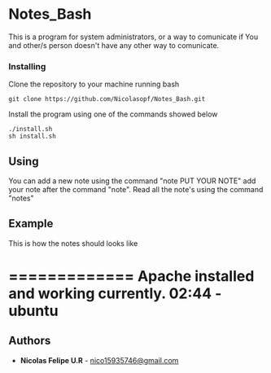# Notes_Bash

This is a program for system administrators, or a way to comunicate if You and other/s person doesn't have any other way to comunicate.

### Installing

Clone the repository to your machine running bash

```
git clone https://github.com/Nicolasopf/Notes_Bash.git
```

Install the program using one of the commands showed below

```
./install.sh
sh install.sh
```

## Using

You can add a new note using the command "note PUT YOUR NOTE" add your note after the command "note".
Read all the note's using the command "notes"

## Example

This is how the notes should looks like

=============
Apache installed and working currently.
02:44
-ubuntu
=============

## Authors

* **Nicolas Felipe U.R** - nico15935746@gmail.com
